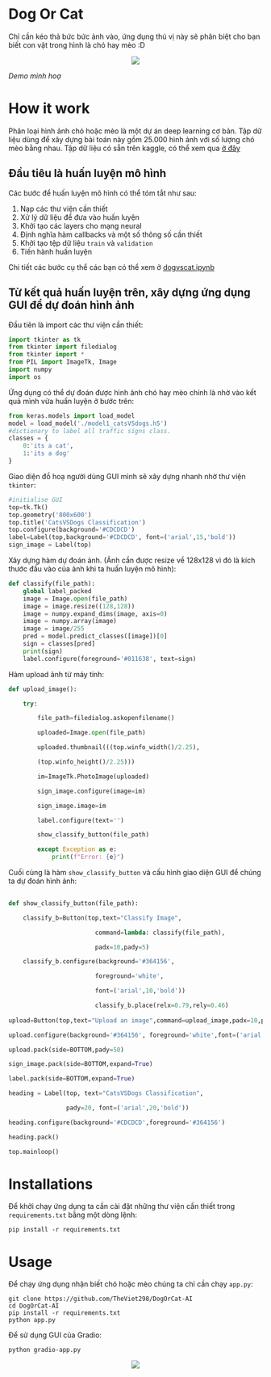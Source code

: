 # Dog Or Cat
Chỉ cần kéo thả bức bức ảnh vào, ứng dụng thú vị này sẽ phân biệt cho bạn biết con vật trong hình là chó hay mèo :D

<p align="center">
    <img src="https://media4.giphy.com/media/v1.Y2lkPTc5MGI3NjExeXU2bWFhY3dnZGEzc2ZlM2Z6M2Q3aXVxcXA3a3JpMnlkMWIyanQ5YSZlcD12MV9pbnRlcm5hbF9naWZfYnlfaWQmY3Q9Zw/H1Uky4WIUSzYqqAajM/giphy.gif" />
</p>


<p align="center>">
	<i> Demo minh hoạ </i>
</p>

# How it work
Phân loại hình ảnh chó hoặc mèo là một dự án deep learning cơ bản. Tập dữ liệu dùng để xây dựng bài toán này gồm 25.000 hình ảnh với số lượng chó mèo bằng nhau.
Tập dữ liệu có sẵn trên kaggle, có thể xem qua [ở đây](https://www.kaggle.com/c/dogs-vs-cats/data)

## Đầu tiêu là huấn luyện mô hình
Các bước để huấn luyện mô hình có thể tóm tắt như sau:
1. Nạp các thư viện cần thiết
2. Xử lý dữ liệu để đưa vào huấn luyện
3. Khởi tạo các layers cho mạng neural
4. Định nghĩa hàm callbacks và một số thông số cần thiết
5. Khởi tạo tệp dữ liệu `train` và `validation`
6. Tiến hành huấn luyện

Chi tiết các bước cụ thể các bạn có thể xem ở [dogvscat.ipynb](https://github.com/TheViet298/DogOrCat-AI/blob/master/dogvscat.ipynb)

## Từ kết quả huấn luyện trên, xây dựng ứng dụng GUI để dự đoán hình ảnh
Đầu tiên là import các thư viện cần thiết:

```python
import tkinter as tk
from tkinter import filedialog
from tkinter import *
from PIL import ImageTk, Image
import numpy
import os
```

Ứng dụng có thể dự đoán được hình ảnh chó hay mèo chính là nhờ vào kết quả mình vừa huấn luyện ở bước trên:

```python
from keras.models import load_model
model = load_model('./model1_catsVSdogs.h5')
#dictionary to label all traffic signs class.
classes = {
	0:'its a cat',
	1:'its a dog'
}
```

Giao diện đồ hoạ người dùng GUI mình sẽ xây dựng nhanh nhờ thư viện `tkinter`:

```python
#initialise GUI
top=tk.Tk()
top.geometry('800x600')
top.title('CatsVSDogs Classification')
top.configure(background='#CDCDCD')
label=Label(top,background='#CDCDCD', font=('arial',15,'bold'))
sign_image = Label(top)
```

Xây dựng hàm dự đoán ảnh. (Ảnh cần được resize về 128x128 vì đó là kích thước đầu vào của ảnh khi ta huấn luyện mô hình):

```python
def classify(file_path):
	global label_packed
	image = Image.open(file_path)
	image = image.resize((128,128))
	image = numpy.expand_dims(image, axis=0)
	image = numpy.array(image)
	image = image/255
	pred = model.predict_classes([image])[0]
	sign = classes[pred]
	print(sign)
	label.configure(foreground='#011638', text=sign)
```

Hàm upload ảnh từ máy tính:

```python
def upload_image():

	try:

		file_path=filedialog.askopenfilename()

		uploaded=Image.open(file_path)

		uploaded.thumbnail(((top.winfo_width()/2.25),

		(top.winfo_height()/2.25)))

		im=ImageTk.PhotoImage(uploaded)

		sign_image.configure(image=im)

		sign_image.image=im

		label.configure(text='')

		show_classify_button(file_path)

	    except Exception as e:
	        print(f"Error: {e}")
```

Cuối cùng là hàm `show_classify_button` và cấu hình giao diện GUI để chúng ta dự đoán hình ảnh:

```python
  
def show_classify_button(file_path):

	classify_b=Button(top,text="Classify Image",

						command=lambda: classify(file_path),

						padx=10,pady=5)

	classify_b.configure(background='#364156',

						foreground='white',

						font=('arial',10,'bold'))

						classify_b.place(relx=0.79,rely=0.46)
						
upload=Button(top,text="Upload an image",command=upload_image,padx=10,pady=5)

upload.configure(background='#364156', foreground='white',font=('arial',10,'bold'))

upload.pack(side=BOTTOM,pady=50)

sign_image.pack(side=BOTTOM,expand=True)

label.pack(side=BOTTOM,expand=True)

heading = Label(top, text="CatsVSDogs Classification",

				pady=20, font=('arial',20,'bold'))

heading.configure(background='#CDCDCD',foreground='#364156')

heading.pack()

top.mainloop()
```

# Installations
Để khởi chạy ứng dụng ta cần cài đặt những thư viện cần thiết trong `requirements.txt` bằng một dòng lệnh:
```
pip install -r requirements.txt
```

# Usage
Để chạy ứng dụng nhận biết chó hoặc mèo chúng ta chỉ cần chạy `app.py`:
```
git clone https://github.com/TheViet298/DogOrCat-AI
cd DogOrCat-AI
pip install -r requirements.txt
python app.py
```

Để sử dụng GUI của Gradio:

```
python gradio-app.py
```

<p align="center">
	<img src="https://i.imgur.com/nA9xcdF.png" />
</p>
